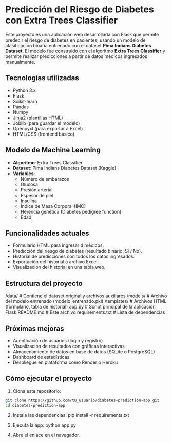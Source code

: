 # Predicción del Riesgo de Diabetes con Extra Trees Classifier

Este proyecto es una aplicación web desarrollada con Flask que permite predecir el riesgo de diabetes en pacientes, usando un modelo de clasificación binaria entrenado con el dataset **Pima Indians Diabetes Dataset**. El modelo fue construido con el algoritmo **Extra Trees Classifier** y permite realizar predicciones a partir de datos médicos ingresados manualmente.

## Tecnologías utilizadas

- Python 3.x
- Flask
- Scikit-learn
- Pandas
- Numpy
- Jinja2 (plantillas HTML)
- Joblib (para guardar el modelo)
- Openpyxl (para exportar a Excel)
- HTML/CSS (frontend básico)

## Modelo de Machine Learning

- **Algoritmo**: Extra Trees Classifier
- **Dataset**: Pima Indians Diabetes Dataset (Kaggle)
- **Variables**:
  - Número de embarazos
  - Glucosa
  - Presión arterial
  - Espesor de piel
  - Insulina
  - Índice de Masa Corporal (IMC)
  - Herencia genética (Diabetes pedigree function)
  - Edad

## Funcionalidades actuales

- Formulario HTML para ingresar d médicos.
- Predicción del riesgo de diabetes (resultado binario: Sí / No).
- Historial de predicciones con todos los datos ingresados.
- Exportación del historial a archivo Excel.
- Visualización del historial en una tabla web.

## Estructura del proyecto

/data/ # Contiene el dataset original y archivos auxiliares
/models/ # Archivo del modelo entrenado (modelo_entrenado.pkl)
/templates/ # Archivos HTML (formulario, tabla de historial)
app.py # Script principal de la aplicación Flask
README.md # Este archivo
requirements.txt # Lista de dependencias


## Próximas mejoras

- Auenticación de usuarios (login y registro)
- Visualización de resultados con gráficas interactivas
- Almacenamiento de datos en base de datos (SQLite o PostgreSQL)
- Dashboard de estadísticas
- Despliegue en plataforma como Render o Heroku

## Cómo ejecutar el proyecto

1. Clona este repositorio:

```bash
git clone https://github.com/tu_usuario/diabetes-prediction-app.git
cd diabetes-prediction-app
```

2. Instala las dependencias:
pip install -r requirements.txt

3. Ejecuta la app:
python app.py

4. Abre el enlace en el navegador.